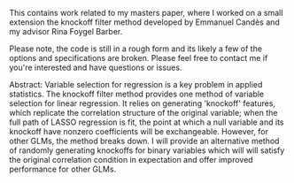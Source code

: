 This contains work related to my masters paper, where I worked on a small extension the knockoff filter method developed by Emmanuel Candès and my advisor Rina Foygel Barber.

Please note, the code is still in a rough form and its likely a few of the options and specifications are broken. Please feel free to contact me if you're interested and have questions or issues.

Abstract:
Variable selection for regression is a key problem in applied statistics. The knockoff filter method provides one method of variable selection for linear regression. It relies on generating 'knockoff' features, which replicate the correlation structure of the original variable; when the full path of LASSO regression is fit, the point at which a null variable and its knockoff have nonzero coefficients will be exchangeable. However, for other GLMs, the method breaks down. I will provide an alternative method of randomly generating knockoffs for binary variables which will will satisfy the original correlation condition in expectation and offer improved performance for other GLMs.
